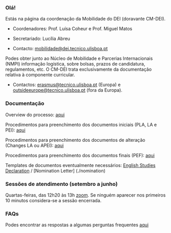 ### Olá!
Estás na página da coordenação da Mobilidade do DEI (doravante CM-DEI).

- Coordenadores: Prof. Luísa Coheur e Prof. Miguel Matos

- Secretariado: Lucília Abreu

- Contacto: mobilidade@dei.tecnico.ulisboa.pt

Podes obter junto ao Núcleo de Mobilidade e Parcerias Internacionais (NMPI) informação logística, sobre bolsas, prazos de candidatura, regulamentos, etc. O CM-DEI trata exclusivamente da documentação relativa à componente curricular.

- Contactos: erasmus@tecnico.ulisboa.pt (Europa) e outsideeurope@tecnico.ulisboa.pt (fora da Europa).

### Documentação

Overview do processo: [aqui](./overview.md)

Procedimentos para preenchimento dos documentos iniciais (PLA, LA e PEI): [aqui](./iniciais)

Procedimentos para preenchimento dos documentos de alteração (Changes LA ou APEI): [aqui](./alterações)

Procedimentos para preenchimento dos documentos finais (PEF): [aqui](finais)

Templates de documentos eventualmente necessários: [English Studies Declaration](./english) / [Nomination Letter] (./nomination)

### Sessões de atendimento (setembro a junho)

Quartas-feiras, das 12h20 às 13h [zoom](https://videoconf-colibri.zoom.us/j/9508949325). Se ninguém aparecer nos primeiros 10 minutos considera-se a sessão encerrada.

### FAQs

Podes encontrar as respostas a algumas perguntas frequentes [aqui](./faqs)
